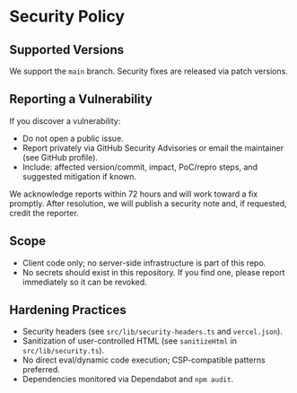 # Security Policy

## Supported Versions

We support the `main` branch. Security fixes are released via patch versions.

## Reporting a Vulnerability

If you discover a vulnerability:

- Do not open a public issue.
- Report privately via GitHub Security Advisories or email the maintainer (see GitHub profile).
- Include: affected version/commit, impact, PoC/repro steps, and suggested mitigation if known.

We acknowledge reports within 72 hours and will work toward a fix promptly. After resolution, we will publish a security note and, if requested, credit the reporter.

## Scope

- Client code only; no server-side infrastructure is part of this repo.
- No secrets should exist in this repository. If you find one, please report immediately so it can be revoked.

## Hardening Practices

- Security headers (see `src/lib/security-headers.ts` and `vercel.json`).
- Sanitization of user-controlled HTML (see `sanitizeHtml` in `src/lib/security.ts`).
- No direct eval/dynamic code execution; CSP-compatible patterns preferred.
- Dependencies monitored via Dependabot and `npm audit`.
